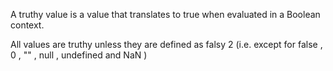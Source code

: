A truthy value is a value that translates to true when evaluated in a Boolean context.

All values are truthy unless they are defined as falsy 2 (i.e. except for false , 0 , "" , null , undefined and NaN )

